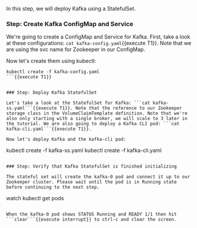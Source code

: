 In this step, we will deploy Kafka using a StatefulSet.

### Step: Create Kafka ConfigMap and Service

We're going to create a ConfigMap and Service for Kafka.  First, take a look at these configurations: ```cat kafka-config.yaml```{{execute T1}}. Note that we are using the svc name for Zookeeper in our ConfigMap.

Now let's create them using kubectl:

```
kubectl create -f kafka-config.yaml
```{{execute T1}}


### Step: Deploy Kafka StatefulSet

Let's take a look at the StatefulSet for Kafka: ```cat kafka-ss.yaml```{{execute T1}}. Note that the reference to our Zookeeper storage class in the VolumeClaimTemplate definition. Note that we're also only starting with a single broker, we will scale to 3 later in the tutorial. We are also going to deploy a Kafka CLI pod: ```cat kafka-cli.yaml```{{execute T1}}.

Now let's deploy Kafka and the kafka-cli pod:

```
kubectl create -f kafka-ss.yaml
kubectl create -f kafka-cli.yaml
```{{execute T1}}

### Step: Verify that Kafka StatefulSet is finished initializing

The stateful set will create the kafka-0 pod and connect it up to our Zookeeper cluster. Please wait until the pod is in Running state before continuing to the next step.

```
watch kubectl get pods
```{{execute T1}}

When the kafka-0 pod shows STATUS Running and READY 1/1 then hit ```clear```{{execute interrupt}} to ctrl-c and clear the screen.
